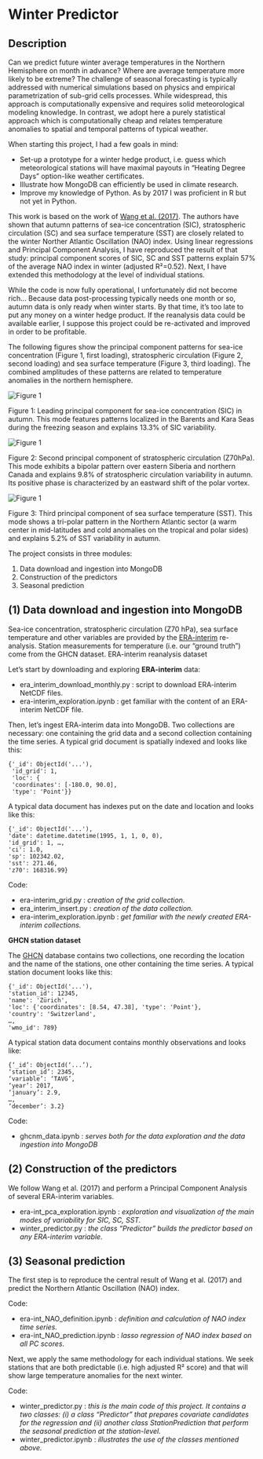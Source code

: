 # Winter Predictor
## Description
Can we predict future winter average temperatures in the Northern Hemisphere on month in advance? Where are average temperature more likely to be extreme? The challenge of seasonal forecasting is typically addressed with numerical simulations based on physics and empirical parametrization of sub-grid cells processes. While widespread, this approach is computationally expensive and requires solid meteorological modeling knowledge. In contrast, we adopt here a purely statistical approach which is computationally cheap and relates temperature anomalies to spatial and temporal patterns of typical weather.

When starting this project, I had a few goals in mind:

* Set-up a prototype for a winter hedge product, i.e. guess which meteorological stations will have maximal payouts in “Heating Degree Days” option-like weather certificates.
* Illustrate how MongoDB can efficiently be used in climate research.
* Improve my knowledge of Python. As by 2017 I was proficient in R but not yet in Python.

This work is based on the work of [Wang et al. (2017)](https://www.nature.com/articles/s41598-017-00353-y). The authors have shown that autumn patterns of sea-ice concentration (SIC), stratospheric circulation (SC) and sea surface temperature (SST) are closely related to the winter Norther Atlantic Oscillation (NAO) index. Using linear regressions and Principal Component Analysis, I have reproduced the result of that study: principal component scores of SIC, SC and SST patterns explain 57% of the average NAO index in winter (adjusted R²=0.52). Next, I have extended this methodology at the level of individual stations.

While the code is now fully operational, I unfortunately did not become rich... Because data post-processing typically needs one month or so, autumn data is only ready when winter starts. By that time, it’s too late to put any money on a winter hedge product. If the reanalysis data could be available earlier, I suppose this project could be re-activated and improved in order to be profitable.

The following figures show the principal component patterns for sea-ice concentration (Figure 1, first loading), stratospheric circulation (Figure 2, second loading) and sea surface temperature (Figure 3, third loading). The combined amplitudes of these patterns are related to temperature anomalies in the northern hemisphere.

![Figure 1](sic_pc01.jpg)

Figure 1: Leading principal component for sea-ice concentration (SIC) in autumn. This mode features patterns localized in the Barents and Kara Seas during the freezing season and explains 13.3% of SIC variability. 

![Figure 1](z70hPa.jpg)

Figure 2: Second principal component of stratospheric circulation (Z70hPa). This mode exhibits a bipolar pattern over eastern Siberia and northern Canada and explains 9.8% of stratospheric circulation variability in autumn. Its positive phase is characterized by an eastward shift of the polar vortex. 

![Figure 1](sst_pc03.jpg)


Figure 3: Third principal component of sea surface temperature (SST). This mode shows a tri-polar pattern in the Northern Atlantic sector (a warm center in mid-latitudes and cold anomalies on the tropical and polar sides) and explains 5.2% of SST variability in autumn.


The project consists in three modules:

1. Data download and ingestion into MongoDB
2. Construction of the predictors
3. Seasonal prediction

## (1) Data download and ingestion into MongoDB
Sea-ice concentration, stratospheric circulation (Z70 hPa), sea surface temperature and other variables are provided by the [ERA-interim](https://www.ecmwf.int/en/forecasts/datasets/reanalysis-datasets/era-interim) re-analysis. Station measurements for temperature (i.e. our “ground truth”) come from the GHCN dataset.
ERA-interim reanalysis dataset

Let’s start by downloading and exploring **ERA-interim** data:

* era_interim_download_monthly.py : script to download ERA-interim NetCDF files.
* era-interim_exploration.ipynb : get familiar with the content of an ERA-interim NetCDF file.

Then, let’s ingest ERA-interim data into MongoDB. Two collections are necessary: one containing the grid data and a second collection containing the time series. A typical grid document is spatially indexed and looks like this:

```
{'_id': ObjectId('...'), 
 'id_grid': 1, 
 'loc': {
 'coordinates': [-180.0, 90.0], 
 'type': 'Point'}}
```
 
A typical data document has indexes put on the date and location and looks like this:

```
{'_id': ObjectId('...'),  
'date': datetime.datetime(1995, 1, 1, 0, 0),  
'id_grid': 1, …, 
'ci': 1.0, 
'sp': 102342.02, 
'sst': 271.46, 
'z70': 168316.99}
```

Code:

* era-interim_grid.py : _creation of the grid collection._
* era_interim_insert.py : _creation of the data collection._
* era-interim_exploration.ipynb : _get familiar with the newly created ERA-interim collections._

**GHCN station dataset**

The [GHCN](https://www.ncdc.noaa.gov/data-access/land-based-station-data/land-based-datasets/global-historical-climatology-network-ghcn) database contains two collections, one recording the location and the name of the stations, one other containing the time series. A typical station document looks like this:

```
{'_id': ObjectId('...'), 
'station_id': 12345, 
'name': 'Zürich', 
'loc': {'coordinates': [8.54, 47.38], 'type': 'Point'}, 
'country': 'Switzerland', 
…, 
'wmo_id': 789}
```

A typical station data document contains monthly observations and looks like:

```
{‘_id’: ObjectId(‘...’), 
‘station_id’: 2345, 
‘variable’: ‘TAVG’, 
‘year’: 2017, 
‘january’: 2.9, 
…, 
‘december’: 3.2}
```

Code: 

* ghcnm_data.ipynb : _serves both for the data exploration and the data ingestion into MongoDB_

## (2) Construction of the predictors
We follow Wang et al. (2017) and perform a Principal Component Analysis of several ERA-interim variables.

* era-int_pca_exploration.ipynb : _exploration and visualization of the main modes of variability for SIC, SC, SST._
* winter_predictor.py : _the class “Predictor” builds the predictor based on any ERA-interim variable._


## (3) Seasonal prediction
The first step is to reproduce the central result of Wang et al. (2017) and predict the Northern Atlantic Oscillation (NAO) index. 

Code:

* era-int_NAO_definition.ipynb : _definition and calculation of NAO index time series._
* era-int_NAO_prediction.ipynb : _lasso regression of NAO index based on all PC scores._

Next, we apply the same methodology for each individual stations. We seek stations that are both predictable (i.e. high adjusted R² score) and that will show large temperature anomalies for the next winter. 

Code:

* winter_predictor.py : _this is the main code of this project. It contains a two classes: (i) a class “Predictor” that prepares covariate candidates for the regression and (ii) another class StationPrediction that perform the seasonal prediction at the station-level._
* winter_predictor.ipynb : _illustrates the use of the classes mentioned above._

